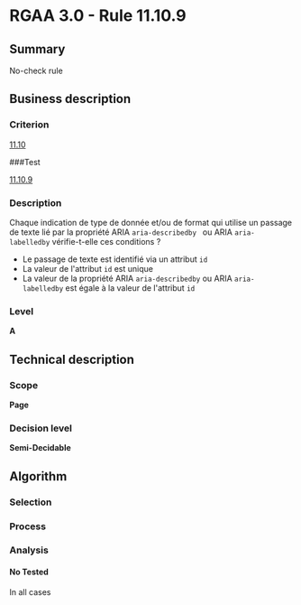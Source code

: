 # RGAA 3.0 -  Rule 11.10.9

## Summary

No-check rule

## Business description

### Criterion

[11.10](http://disic.github.io/rgaa_referentiel_en/RGAA3.0_Criteria_English_version_v1.html#crit-11-10)

###Test

[11.10.9](http://disic.github.io/rgaa_referentiel_en/RGAA3.0_Criteria_English_version_v1.html#test-11-10-9)

### Description

Chaque indication de type de donn&eacute;e et/ou de format qui utilise un passage de texte li&eacute; par la propri&eacute;t&eacute; ARIA `aria-describedby ` ou ARIA `aria-labelledby` v&eacute;rifie-t-elle ces conditions ? 
 
 * Le passage de texte est identifi&eacute; via un attribut `id` 
 * La valeur de l'attribut `id` est unique 
 * La valeur de la propri&eacute;t&eacute; ARIA `aria-describedby` ou ARIA `aria-labelledby` est &eacute;gale &agrave; la valeur de l'attribut `id` 


### Level

**A**

## Technical description

### Scope

**Page**

### Decision level

**Semi-Decidable**

## Algorithm

### Selection

### Process

### Analysis

#### No Tested 

In all cases

